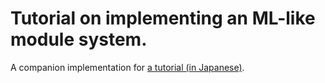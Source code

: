 # Tutorial on implementing an ML-like module system.

A companion implementation for [a tutorial (in Japanese)](https://elpinal.gitlab.io/publications/simple_ml_modules.pdf).
